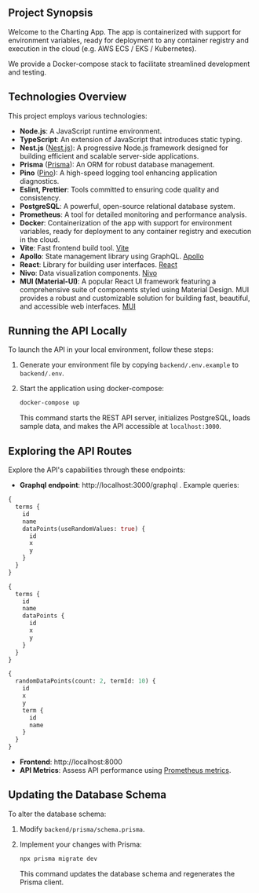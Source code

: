 
## Project Synopsis

Welcome to the Charting App. The app is containerized with support for environment variables, ready for deployment to any container registry and execution in the cloud (e.g. AWS ECS / EKS / Kubernetes).

We provide a Docker-compose stack to facilitate streamlined development and testing.

## Technologies Overview

This project employs various technologies:

- **Node.js**: A JavaScript runtime environment.
- **TypeScript**: An extension of JavaScript that introduces static typing.
- **Nest.js** ([Nest.js](https://nestjs.com/)): A progressive Node.js framework designed for building efficient and scalable server-side applications.
- **Prisma** ([Prisma](https://www.prisma.io/)): An ORM for robust database management.
- **Pino** ([Pino](https://github.com/pinojs/pino)): A high-speed logging tool enhancing application diagnostics.
- **Eslint, Prettier**: Tools committed to ensuring code quality and consistency.
- **PostgreSQL**: A powerful, open-source relational database system.
- **Prometheus**: A tool for detailed monitoring and performance analysis.
- **Docker**: Containerization of the app with support for environment variables, ready for deployment to any container registry and execution in the cloud.
- **Vite**: Fast frontend build tool. [Vite](https://vitejs.dev/)
- **Apollo**: State management library using GraphQL. [Apollo](https://www.apollographql.com/)
- **React**: Library for building user interfaces. [React](https://reactjs.org/)
- **Nivo**: Data visualization components. [Nivo](https://nivo.rocks/)
- **MUI (Material-UI)**: A popular React UI framework featuring a comprehensive suite of components styled using Material Design. MUI provides a robust and customizable solution for building fast, beautiful, and accessible web interfaces. [MUI](https://mui.com/)


## Running the API Locally

To launch the API in your local environment, follow these steps:

1. Generate your environment file by copying `backend/.env.example` to `backend/.env`.
2. Start the application using docker-compose:

    ```bash
    docker-compose up
    ```

    This command starts the REST API server, initializes PostgreSQL, loads sample data, and makes the API accessible at `localhost:3000`.

## Exploring the API Routes

Explore the API's capabilities through these endpoints:

- **Graphql endpoint**: http://localhost:3000/graphql . Example queries:
```graphql
{
  terms {
    id
    name
    dataPoints(useRandomValues: true) {
      id
      x
      y
    }
  }
}
```
```graphql
{
  terms {
    id
    name
    dataPoints {
      id
      x
      y
    }
  }
}
```
```graphql
{
  randomDataPoints(count: 2, termId: 10) {
    id
    x
    y
    term {
      id
      name
    }
  }
}

```
- **Frontend**: http://localhost:8000
- **API Metrics**: Assess API performance using [Prometheus metrics](http://localhost:3000/metrics).


## Updating the Database Schema

To alter the database schema:

1. Modify `backend/prisma/schema.prisma`.
2. Implement your changes with Prisma:

    ```bash
    npx prisma migrate dev
    ```

    This command updates the database schema and regenerates the Prisma client.
